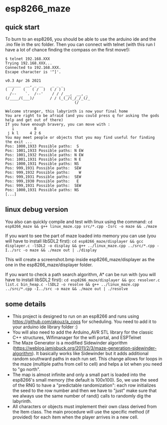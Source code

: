 # esp8266_maze

## quick start
To burn to an esp8266, you should be able to use the arduino ide and the .ino file in the src folder. Then you can connect with telnet (with this run I have a lot of chance finding the compass on the first move!):
```
$ telnet 192.168.XXX
Trying 192.168.XXX...
Connected to 192.168.XXX.
Escape character is '^]'.

v0.3 Apr 26 2021
 ______  __, _ __    _ _ _            
(  /    (   ( /  )  ( / ) )           
  /--    `.  /--'    / / / __,  __, _ 
(/____/(___)/       / / (_(_/(_/_/_(/_
                               (/     
                                      
Welcome stranger, this labyrinth is now your final home
You are right to be afraid (and you could press q for asking the gods help and get out of there)
If you have enough bravery, you can move with : 
   i         8
 j k l     4 2 6
You may meet people or objects that you may find useful for finding the exit ...
Pos: 1000,1933 Possible paths:  S  
Pos: 1001,1933 Possible paths: N EW
Pos: 1001,1932 Possible paths: N EW
Pos: 1001,1931 Possible paths: N E 
Pos: 1000,1931 Possible paths: NS  
Pos: 999,1931 Possible paths:  SEW
Pos: 999,1932 Possible paths:    W
Pos: 999,1931 Possible paths:  SEW
Pos: 999,1930 Possible paths:   E 
Pos: 999,1931 Possible paths:  SEW
Pos: 1000,1931 Possible paths: NS  
[...]
```

## linux debug version
You also can quickly compile and test with linux using the command: ```cd esp8266_maze && g++ linux_maze.cpp src/*.cpp -Isrc -o maze && ./maze```

If you want to see the part of maze loaded into memory you can use (you will have to install libSDL2 first): ```cd esp8266_maze/displayer && gcc displayer.c -lSDL2 -o display && g++ ../linux_maze.cpp ../src/*.cpp -I../src -o maze && ./maze out | ./display```

This will create a screenshot.bmp inside esp8266_maze/displayer as the one in the esp8266_maze/displayer folder.

If you want to check a path search algorithm, A* can be run with (you will have to install libSDL2 first): ```cd esp8266_maze/displayer && gcc resolver.c list.c bin_heap.c -lSDL2 -o resolve && g++ ../linux_maze.cpp ../src/*.cpp -I../src -o maze && ./maze out | ./resolve```

## some details
* This project is designed to run on an esp8266 and runs using https://github.com/akouz/a_coos for scheduling. You need to add it to your arduino ide library folder :)
* You will also need to add the Arduino_AVR STL library for the classic C++ structures, Wifimanager for the wifi portal, and ESPTelnet
* The Maze Generator is a modified Sidewinder algorithm (https://weblog.jamisbuck.org/2011/2/3/maze-generation-sidewinder-algorithm). It basically works like Sidewinder but it adds additional random southward paths in each run set. This change allows for loops in the maze (multiple paths from cell to cell) and helps a lot when you need to "go north".
* The map is almost infinite and only a small part is loaded into the esp8266's small memory (the default is 100x100). So, we use the seed of the RNG to have a "predictable randomization": each row initializes the seed to the row number and then we have to "just" make sure that we always use the same number of rand() calls  to randomly dig the labyrinth.
* All characters or objects must implement their own class derived from the Item class. The main procedure will use the specific method (if provided) for each item when the player arrives in a new cell.
